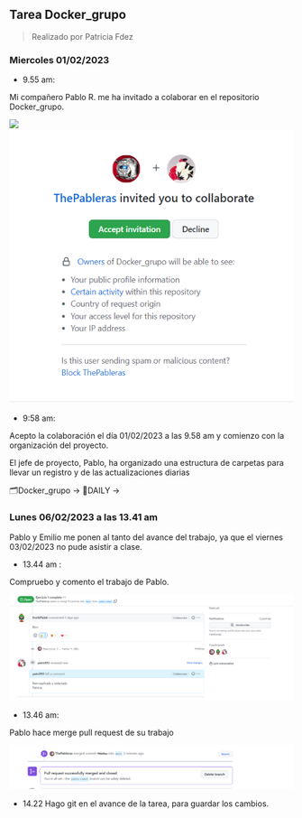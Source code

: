 ## Tarea Docker_grupo

> Realizado por Patricia Fdez

### Miercoles 01/02/2023

- 9.55 am:

Mi compañero Pablo R. me ha invitado a colaborar en el repositorio Docker_grupo.

![](assets/invitación_colaborador.png)
![](assets/colaborar.png)

- 9:58 am:
 
Acepto la colaboración el día 01/02/2023 a las 9.58 am  y comienzo con la organización del proyecto.

El jefe de proyecto, Pablo, ha organizado una estructura de carpetas para llevar un registro y de las actualizaciones diarias



:card_index_dividers:Docker_grupo -> :open_file_folder:DAILY -> 

### Lunes 06/02/2023 a las 13.41 am

Pablo y Emilio me ponen al tanto del avance del trabajo, ya que el viernes 03/02/2023 no pude asistir a clase.

- 13.44 am : 

Compruebo y comento el trabajo de Pablo.

![](assets/commentPablo1.png)

- 13.46 am: 

Pablo hace merge pull request de su trabajo

![](assets/mergePablo1.png)

- 14.22 
Hago git en el avance de la tarea, para guardar los cambios.